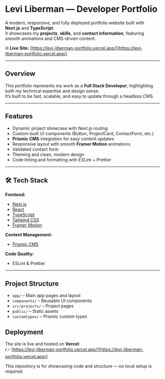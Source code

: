 # Levi Liberman — Developer Portfolio

A modern, responsive, and fully deployed portfolio website built with **Next.js** and **TypeScript**.  
It showcases my **projects**, **skills**, and **contact information**, featuring smooth animations and CMS-driven content.

🌐 **Live Site:** [https://levi-liberman-portfolio.vercel.app/](https://levi-liberman-portfolio.vercel.app/)

---

## Overview

This portfolio represents my work as a **Full Stack Developer**, highlighting both my technical expertise and design sense.  
It’s built to be fast, scalable, and easy to update through a headless CMS.

---

## Features

- Dynamic project showcase with Next.js routing  
- Custom-built UI components (Button, ProjectCard, ContactForm, etc.)  
- **Prismic CMS** integration for easy content updates  
- Responsive layout with smooth **Framer Motion** animations  
- Validated contact form  
- Theming and clean, modern design  
- Code linting and formatting with ESLint + Prettier  

---

## 🛠️ Tech Stack

**Frontend:**  
- [Next.js](https://nextjs.org/)  
- [React](https://react.dev/)  
- [TypeScript](https://www.typescriptlang.org/)  
- [Tailwind CSS](https://tailwindcss.com/)  
- [Framer Motion](https://www.framer.com/motion/)

**Content Management:**  
- [Prismic CMS](https://prismic.io/)

**Code Quality:**  
- ESLint & Prettier  

---

## Project Structure

- `app/` – Main app pages and layout
- `components/` – Reusable UI components
- `src/projects/` – Project pages
- `public/` – Static assets
- `customtypes/` – Prismic custom types

## Deployment

The site is live and hosted on **Vercel**:  
👉 [https://levi-liberman-portfolio.vercel.app/](https://levi-liberman-portfolio.vercel.app/)

This repository is for showcasing code and structure — no local setup is required.

